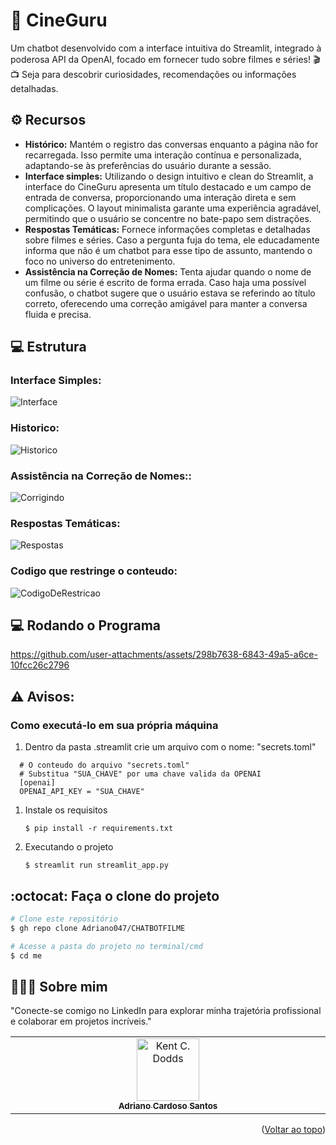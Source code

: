 <a id="readme-top"></a>
# 🍿 CineGuru
Um chatbot desenvolvido com a interface intuitiva do Streamlit, integrado à poderosa API da OpenAI, focado em fornecer tudo sobre filmes e séries! 🎬📺 Seja para descobrir curiosidades, recomendações ou informações detalhadas.

## ⚙️ Recursos 

- **Histórico:** Mantém o registro das conversas enquanto a página não for recarregada. Isso permite uma interação contínua e personalizada, adaptando-se às preferências do usuário durante a sessão.
- **Interface simples:** Utilizando o design intuitivo e clean do Streamlit, a interface do CineGuru apresenta um título destacado e um campo de entrada de conversa, proporcionando uma interação direta e sem complicações. O layout minimalista garante uma experiência       agradável, permitindo que o usuário se concentre no bate-papo sem distrações.
- **Respostas Temáticas:** Fornece informações completas e detalhadas sobre filmes e séries. Caso a pergunta fuja do tema, ele educadamente informa que não é um chatbot para esse tipo de assunto, mantendo o foco no universo do entretenimento. 
- **Assistência na Correção de Nomes:** Tenta ajudar quando o nome de um filme ou série é escrito de forma errada. Caso haja uma possível confusão, o chatbot sugere que o usuário estava se referindo ao título correto, oferecendo uma correção amigável para manter a conversa fluida e precisa.
  
## 💻 Estrutura 
### Interface Simples:
![Interface](https://github.com/user-attachments/assets/67a16a33-0aa7-4b42-9546-ceda4f317fe2)

### Historico:
![Historico](https://github.com/user-attachments/assets/c47fc488-8642-4c05-a853-9ef6ffcd87ae)

### Assistência na Correção de Nomes::
![Corrigindo](https://github.com/user-attachments/assets/6040920e-6a8a-4216-bfa7-03f897f8fcaa)

### Respostas Temáticas:
![Respostas](https://github.com/user-attachments/assets/265e3a95-0b46-4cf3-8c00-bc7ce14b0ec7)

### Codigo que restringe o conteudo:
![CodigoDeRestricao](https://github.com/user-attachments/assets/75d71ab1-e5cf-4203-b086-21b5a8901237)

## 💻 Rodando o Programa
https://github.com/user-attachments/assets/298b7638-6843-49a5-a6ce-10fcc26c2796

## ⚠️ Avisos:

### Como executá-lo em sua própria máquina

1. Dentro da pasta .streamlit crie um arquivo com o nome: "secrets.toml"
 ```
   # O conteudo do arquivo "secrets.toml"
   # Substitua "SUA_CHAVE" por uma chave valida da OPENAI
   [openai]
   OPENAI_API_KEY = "SUA_CHAVE" 
   ```
1. Instale os requisitos

   ```
   $ pip install -r requirements.txt
   ```

2. Executando o projeto

   ```
   $ streamlit run streamlit_app.py
   ```

## :octocat: Faça o clone do projeto

```bash
# Clone este repositório
$ gh repo clone Adriano047/CHATBOTFILME

# Acesse a pasta do projeto no terminal/cmd
$ cd me

```
## 👨🏻‍🚀 Sobre mim
"Conecte-se comigo no LinkedIn para explorar minha trajetória profissional e colaborar em projetos incríveis."
<table>
  <tbody>
    <tr>
      <td align="center" valign="top" width="14.28%"><a href="https://www.linkedin.com/in/cardosodev047/"><img src="https://media.licdn.com/dms/image/v2/D4D03AQFRff9YjluTHQ/profile-displayphoto-shrink_400_400/profile-displayphoto-shrink_400_400/0/1713879990636?e=2147483647&v=beta&t=AIThEkfC267uJ_bVz5bpXdPbuvQlDzdWdeb4JgeSkxQ" width="100px;" alt="Kent C. Dodds"/><br /><sub><b>Adriano Cardoso Santos</b></sub></a><br />
    </tr>
  </tbody>
</table>

<p align="right">(<a href="#readme-top">Voltar ao topo</a>)</p>
